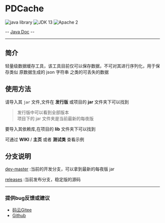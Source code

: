 # PDCache

![java library](https://img.shields.io/badge/type-Libary-gr.svg "type")
![JDK 13](https://img.shields.io/badge/JDK-13-green.svg "SDK")
![Apache 2](https://img.shields.io/badge/license-Apache%202-blue.svg "License")

-- [Java Doc](https://apidoc.gitee.com/PatternDirClean/PDCache) --

-------------------------------------------------------------------------------

## 简介

轻量级数据缓存工具，该工具目前仅可以保存数据，不可对其进行序列化，用于保存类似 原数据生成的 json 字符串 之类的可丢失的数据

## 使用方法
请导入其 `jar` 文件,文件在 **发行版** 或项目的 **jar** 文件夹下可以找到
>发行版中可以看到全部版本<br/>项目下的 jar 文件夹是当前最新的每夜版

要导入其依赖库,在项目的 **lib** 文件夹下可以找到

可通过 **WIKI** / **主页** 或者 **测试类** 查看示例

## 分支说明
[dev-master](https://gitee.com/PatternDirClean/PDStream/tree/dev-master) :当前的开发分支，可以拿到最新的每夜版 jar

[releases](https://gitee.com/PatternDirClean/PDStream/tree/releases/) :当前发布分支，稳定版的源码

-------------------------------------------------------------------------------

### 提供bug反馈或建议

- [码云Gitee](https://gitee.com/PatternDirClean/PDFileWatch/issues)
- [Github](https://github.com/PatternDirClean/PDFileWatch/issues)